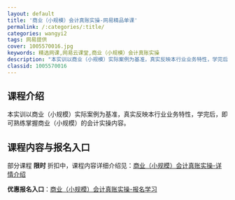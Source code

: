 ```yaml
---
layout: default
title: '商业（小规模）会计真账实操-网易精品单课'
permalink: /:categories/:title/
categories: wangyi2
tags: 网易提供
cover: 1005570016.jpg
keywords: 精选网课,网易云课堂,商业（小规模）会计真账实操
description: "本实训以商业（小规模）实际案例为基准，真实反映本行业业务特性，学完后，即可熟练掌握商业（小规模）的会计实操内容。商业（小规模）会计真账实操"
classid: 1005570016
---
```


## 课程介绍

本实训以商业（小规模）实际案例为基准，真实反映本行业业务特性，学完后，即可熟练掌握商业（小规模）的会计实操内容。

## 课程内容与报名入口

部分课程 **限时** 折扣中，课程内容详细介绍见：[商业（小规模）会计真账实操-详情介绍](https://study.163.com/course/introduction/1005570016.htm?share=1&shareId=1025206652&utm_campaign=share&utm_medium=iphoneShare&utm_source=&utm_u=1025206652)

**优惠报名入口**：[商业（小规模）会计真账实操-报名学习](https://study.163.com/course/introduction/1005570016.htm?share=1&shareId=1025206652&utm_campaign=share&utm_medium=iphoneShare&utm_source=&utm_u=1025206652)

